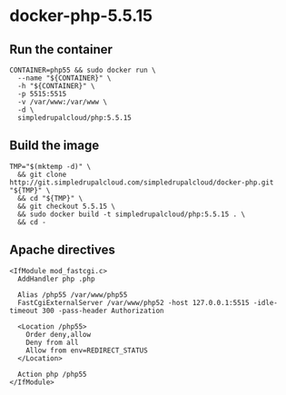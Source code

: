 docker-php-5.5.15
=================

Run the container
-----------------

    CONTAINER=php55 && sudo docker run \
      --name "${CONTAINER}" \
      -h "${CONTAINER}" \
      -p 5515:5515
      -v /var/www:/var/www \
      -d \
      simpledrupalcloud/php:5.5.15

Build the image
---------------

    TMP="$(mktemp -d)" \
      && git clone http://git.simpledrupalcloud.com/simpledrupalcloud/docker-php.git "${TMP}" \
      && cd "${TMP}" \
      && git checkout 5.5.15 \
      && sudo docker build -t simpledrupalcloud/php:5.5.15 . \
      && cd -

Apache directives
-----------------

    <IfModule mod_fastcgi.c>
      AddHandler php .php

      Alias /php55 /var/www/php55
      FastCgiExternalServer /var/www/php52 -host 127.0.0.1:5515 -idle-timeout 300 -pass-header Authorization

      <Location /php55>
        Order deny,allow
        Deny from all
        Allow from env=REDIRECT_STATUS
      </Location>

      Action php /php55
    </IfModule>
